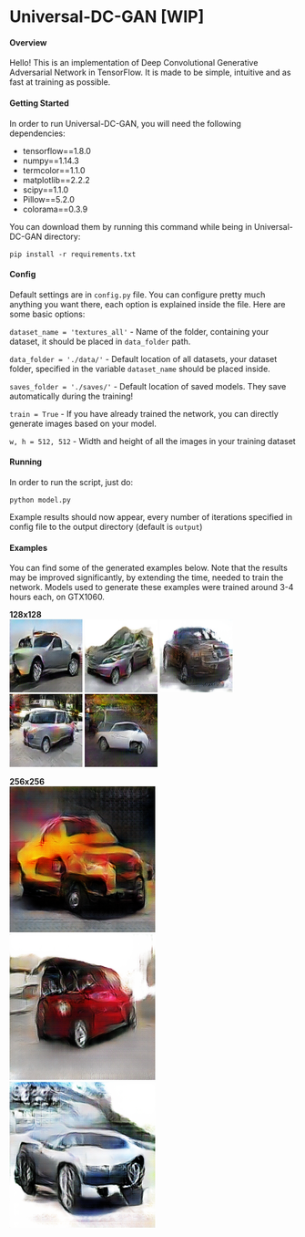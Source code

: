 # Universal-DC-GAN [WIP]

<h4>Overview</h4>

Hello! This is an implementation of Deep Convolutional Generative Adversarial Network in TensorFlow. It is made to be simple, intuitive and as fast at training as possible.

<h4>Getting Started</h4>

In order to run Universal-DC-GAN, you will need the following dependencies:
- tensorflow==1.8.0
- numpy==1.14.3
- termcolor==1.1.0
- matplotlib==2.2.2
- scipy==1.1.0
- Pillow==5.2.0
- colorama==0.3.9

You can download them by running this command while being in Universal-DC-GAN directory:

    pip install -r requirements.txt
    
<h4>Config</h4>

Default settings are in `config.py` file. You can configure pretty much anything you want there, each option is explained inside the file. Here are some basic options:

`dataset_name = 'textures_all'` - Name of the folder, containing your dataset, it should be placed in `data_folder` path.

`data_folder = './data/'` - Default location of all datasets, your dataset folder, specified in the variable `dataset_name` should be placed inside.

`saves_folder = './saves/'` - Default location of saved models. They save automatically during the training!

`train = True` - If you have already trained the network, you can directly generate images based on your model.

`w, h = 512, 512` - Width and height of all the images in your training dataset

<h4>Running</h4>

In order to run the script, just do:

    python model.py
    
Example results should now appear, every number of iterations specified in config file to the output directory (default is `output`)

<h4>Examples</h4>

You can find some of the generated examples below. Note that the results may be improved significantly, by extending the time, needed to train the network. Models used to generate these examples were trained around 3-4 hours each, on GTX1060.

<b>128x128</b></br>
![alt text](https://raw.githubusercontent.com/gstark0/Universal-DC-GAN/master/sample_images/sample_output/128x128/11850.png)
![alt text](https://raw.githubusercontent.com/gstark0/Universal-DC-GAN/master/sample_images/sample_output/128x128/12400.png)
![alt text](https://raw.githubusercontent.com/gstark0/Universal-DC-GAN/master/sample_images/sample_output/128x128/12450.png)
![alt text](https://raw.githubusercontent.com/gstark0/Universal-DC-GAN/master/sample_images/sample_output/128x128/12700.png)
![alt text](https://raw.githubusercontent.com/gstark0/Universal-DC-GAN/master/sample_images/sample_output/128x128/13250.png)

<b>256x256</b></br>
![alt text](https://raw.githubusercontent.com/gstark0/Universal-DC-GAN/master/sample_images/sample_output/256x256/350.png)
![alt text](https://raw.githubusercontent.com/gstark0/Universal-DC-GAN/master/sample_images/sample_output/256x256/400.png)
![alt text](https://raw.githubusercontent.com/gstark0/Universal-DC-GAN/master/sample_images/sample_output/256x256/1500.png)
